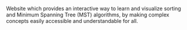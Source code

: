 Website which provides an interactive way to learn and visualize sorting and Minimum Spanning Tree (MST) algorithms, by making complex concepts easily accessible and understandable for all.
